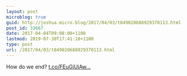 ```yaml
---
layout: post
microblog: true
guid: http://joshua.micro.blog/2017/04/03/t849020688929370113.html
post_id: 33667
date: 2017-04-04T09:08:00+1100
lastmod: 2019-07-30T17:41:18+1100
type: post
url: /2017/04/03/t849020688929370113.html
---
```

How do we end? [t.co/FEuGiUjAw...](https://t.co/FEuGiUjAwL)
